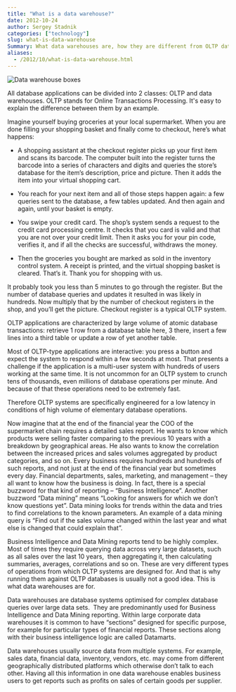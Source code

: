 ```yaml
---
title: "What is a data warehouse?"
date: 2012-10-24
author: Sergey Stadnik
categories: ["technology"]
slug: what-is-data-warehouse
Summary: What data warehouses are, how they are different from OLTP databases, and why we may want to use them.
aliases:
  - /2012/10/what-is-data-warehouse.html
---
```


![Data warehouse boxes](/images/2012-10-24_data_boxes.jpg)

All database applications can be divided into 2 classes: OLTP and data
warehouses. OLTP stands for Online Transactions Processing. It's easy to explain
the difference between them by an example.

Imagine yourself buying groceries at your local supermarket. When you
are done filling your shopping basket and finally come to checkout,
here’s what happens:

-   A shopping assistant at the checkout register picks up your first
    item and scans its barcode. The computer built into the register
    turns the barcode into a series of characters and digits and queries
    the store’s database for the item’s description, price and picture.
    Then it adds the item into your virtual shopping cart.

-   You reach for your next item and all of those steps happen again: a
    few queries sent to the database, a few tables updated. And then
    again and again, until your basket is empty.

-   You swipe your credit card. The shop’s system sends a request to the
    credit card processing centre. It checks that you card is valid and
    that you are not over your credit limit. Then it asks you for your
    pin code, verifies it, and if all the checks are successful,
    withdraws the money.

-   Then the groceries you bought are marked as sold in the inventory
    control system. A receipt is printed, and the virtual shopping
    basket is cleared. That’s it. Thank you for shopping with us.

It probably took you less than 5 minutes to go through the register. But
the number of database queries and updates it resulted in was likely in
hundreds. Now multiply that by the number of checkout registers in the
shop, and you’ll get the picture. Checkout register is a typical OLTP
system.

OLTP applications are characterized by large volume of atomic database
transactions: retrieve 1 row from a database table here, 3 there, insert
a few lines into a third table or update a row of yet another table.

Most of OLTP-type applications are interactive: you press a button and
expect the system to respond within a few seconds at most. That presents
a challenge if the application is a multi-user system with hundreds of
users working at the same time. It is not uncommon for an OLTP system to
crunch tens of thousands, even millions of database operations per
minute. And because of that these operations need to be extremely fast.

Therefore OLTP systems are specifically engineered for a low latency in
conditions of high volume of elementary database operations.

Now imagine that at the end of the financial year the COO of the
supermarket chain requires a detailed sales report. He wants to know
which products were selling faster comparing to the previous 10 years
with a breakdown by geographical areas. He also wants to know the
correlation between the increased prices and sales volumes aggregated by
product categories, and so on. Every business requires hundreds and
hundreds of such reports, and not just at the end of the financial year
but sometimes every day. Financial departments, sales, marketing, and
management – they all want to know how the business is doing. In fact,
there is a special buzzword for that kind of reporting – “Business
Intelligence”. Another buzzword “Data mining” means “Looking for answers
for which we don’t know questions yet”. Data mining looks for trends
within the data and tries to find correlations to the known parameters.
An example of a data mining query is “Find out if the sales volume
changed within the last year and what else is changed that could explain
that”.

Business Intelligence and Data Mining reports tend to be highly complex.
Most of times they require querying data across very large datasets,
such as all sales over the last 10 years,  then aggregating it, then
calculating summaries, averages, correlations and so on. These are very
different types of operations from which OLTP systems are designed for.
And that is why running them against OLTP databases is usually not a
good idea. This is what data warehouses are for.

Data warehouses are database systems optimised for complex database
queries over large data sets.  They are predominantly used for Business
Intelligence and Data Mining reporting. Within large corporate data
warehouses it is common to have “sections” designed for specific
purpose, for example for particular types of financial reports. These
sections along with their business intelligence logic are called
Datamarts.

Data warehouses usually source data from multiple systems. For example,
sales data, financial data, inventory, vendors, etc. may come from
different geographically distributed platforms which otherwise don’t
talk to each other. Having all this information in one data warehouse
enables business users to get reports such as profits on sales of
certain goods per supplier.
